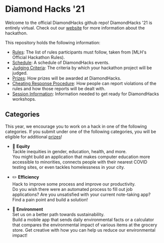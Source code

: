 # Diamond Hacks '21

Welcome to the official DiamondHacks github repo! DiamondHacks '21 is entirely virtual. Check out our [website](https://www.ncsudiamondhacks.com/) for more information about the hackathon.

This repository holds the following information:

- [Rules](Rules.md): The list of rules participants must follow, taken from [MLH's Official Hackathon Rules).
- [Schedule](Schedule.md): A schedule of DiamondHacks events.
- [Judging Criteria](https://github.com/annaowens/DiamondHacks21/blob/master/Judging%20Criteria.md): The criteria by which your hackathon project will be judged.
- [Prizes](Prizes.md): How prizes will be awarded at DiamondHacks.
- [Cheating Response Procedure](Cheating%20Response%20Procedure.md): How people can report violations of the rules and how those reports will be dealt with.
- [Session Information](https://github.com/annaowens/DiamondHacks21/tree/master/Session%20Information): Information needed to get ready for DiamondHacks workshops.

## Categories

This year, we encourage you to work on a hack in one of the following categories. If you submit under one of the following categories, you will be eligible for additional [prizes](Prize%Categories.md)!

* 💛 **Equity**  
    Tackle inequities in gender, education, health, and more.  
    You might build an application that makes computer education more accessible to minorities, connects people with their nearest COVID testing sites, or even tackles homelessness in your city.    
     
* ✏️ **Efficiency**  
    Hack to improve some process and improve our productivity.  
    Do you wish there were an automated process to fill out job applications? Are you unsatisfied with your current note-taking app? Find a pain point and build a solution!
  
* 🌳 **Environment** </br>
    Set us on a better path towards sustainability.  
    Build a mobile app that sends daily environmental facts or a calculator that compares the environmental impact of various items at the grocery store.  Get creative with how you can help us reduce our environmental impact!  
